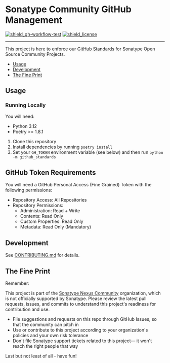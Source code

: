 # Sonatype Community GitHub Management

<!-- Badges Section -->
[![shield_gh-workflow-test]][link_gh-workflow-test]
[![shield_license]][license_file]
<!-- Add other badges or shields as appropriate -->

---

This project is here to enforce our [GitHub Standards](https://contribute.sonatype.com/docs/standards/github-repository/) for Sonatype Open Source Community Projects.

- [Usage](#usage)
- [Development](#development)
- [The Fine Print](#the-fine-print)

## Usage

### Running Locally

You will need:
- Python 3.12
- Poetry >= 1.8.1

1. Clone this repository
2. Install dependencies by running `poetry install`
3. Set your `GH_TOKEN` environment variable (see below) and then run `python -m github_standards`

## GitHub Token Requirements

You will need a GitHub Personal Access (Fine Grained) Token with the following permissions:

- Repository Access: All Repositories
- Repository Permissions:
  - Administration: Read + Write
  - Contents: Read Only
  - Custom Properties: Read Only
  - Metadata: Read Only (Mandatory)

## Development

See [CONTRIBUTING.md](./CONTRIBUTING.md) for details.

## The Fine Print

Remember:

This project is part of the [Sonatype Nexus Community](https://github.com/sonatype-nexus-community) organization, which is not officially supported by Sonatype. Please review the latest pull requests, issues, and commits to understand this project's readiness for contribution and use.

* File suggestions and requests on this repo through GitHub Issues, so that the community can pitch in
* Use or contribute to this project according to your organization's policies and your own risk tolerance
* Don't file Sonatype support tickets related to this project— it won't reach the right people that way

Last but not least of all - have fun!

<!-- Links Section -->
[shield_gh-workflow-test]: https://img.shields.io/github/actions/workflow/status/sonatype-nexus-community/github-management/test.yml?branch=main&logo=GitHub&logoColor=white "build"
[shield_license]: https://img.shields.io/github/license/sonatype-nexus-community/github-management?logo=open%20source%20initiative&logoColor=white "license"

[link_gh-workflow-test]: https://github.com/sonatype-nexus-community/github-management/actions/workflows/test.yml?query=branch%3Amain
[license_file]: https://github.com/sonatype-nexus-community/github-management/blob/main/LICENSE